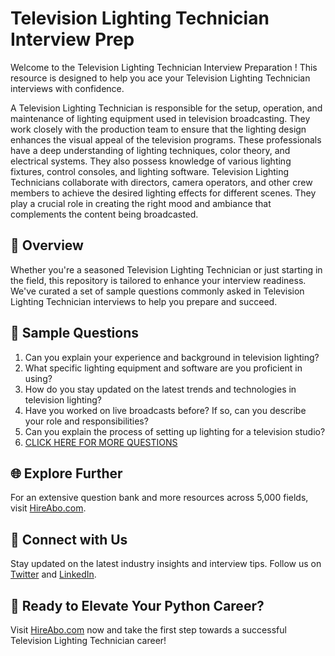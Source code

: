 # Television Lighting Technician Interview Prep

Welcome to the Television Lighting Technician Interview Preparation ! This resource is designed to help you ace your Television Lighting Technician interviews with confidence.

A Television Lighting Technician is responsible for the setup, operation, and maintenance of lighting equipment used in television broadcasting. They work closely with the production team to ensure that the lighting design enhances the visual appeal of the television programs. These professionals have a deep understanding of lighting techniques, color theory, and electrical systems. They also possess knowledge of various lighting fixtures, control consoles, and lighting software. Television Lighting Technicians collaborate with directors, camera operators, and other crew members to achieve the desired lighting effects for different scenes. They play a crucial role in creating the right mood and ambiance that complements the content being broadcasted.

## 🚀 Overview

Whether you're a seasoned Television Lighting Technician or just starting in the field, this repository is tailored to enhance your interview readiness. We've curated a set of sample questions commonly asked in Television Lighting Technician interviews to help you prepare and succeed.

## 📝 Sample Questions

1. Can you explain your experience and background in television lighting?
2. What specific lighting equipment and software are you proficient in using?
3. How do you stay updated on the latest trends and technologies in television lighting?
4. Have you worked on live broadcasts before? If so, can you describe your role and responsibilities?
5. Can you explain the process of setting up lighting for a television studio?
6. [CLICK HERE FOR MORE QUESTIONS](https://hireabo.com/job/8_2_45/Television%20Lighting%20Technician)

## 🌐 Explore Further

For an extensive question bank and more resources across 5,000 fields, visit [HireAbo.com](https://www.hireabo.com).

## 📱 Connect with Us

Stay updated on the latest industry insights and interview tips. Follow us on [Twitter](https://twitter.com/hireabo) and [LinkedIn](https://www.linkedin.com/in/hire-abo-3609972a8/).

## 🚀 Ready to Elevate Your Python Career?

Visit [HireAbo.com](https://www.hireabo.com) now and take the first step towards a successful Television Lighting Technician career!